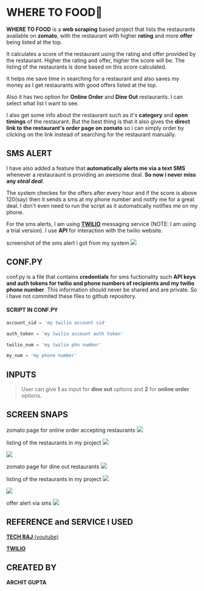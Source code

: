 # **WHERE TO FOOD🌮**

**WHERE TO FOOD** is a **web scraping** based project that lists the restaurants available on **zomato**, with the restaurant with higher **rating** and more **offer** being listed at the top.

It calculates a score of the restaurant using the rating and offer provided by the restaurant. Higher the rating and offer, higher the score will be. The listing of the restaurants is done based on this score calculated.

It helps me save time in searching for a restaurant and also saves my money as I get restaurants with good offers listed at the top.

Also it has two option for **Online Order** and **Dine Out** restaurants. I can select what list I want to see.

I also get some info about the restaurant such as it's **category** and **open timings** of the restaurant.
But the best thing is that it also gives the **direct link to the restaurant's order page on zomato** so i can simply order by clicking on the link instead of searching for the restaurant manually.


## SMS ALERT

I have also added a feature that **automatically alerts me via a text SMS** whenever a restauraunt is providing an awesome deal. **So now i never miss any _steal deal_**.

The system checkes for the offers after every hour and if the score is above 120(say) then it sends a sms at my phone number and notify me for a great deal.
I don't even need to run the script as it automatically notifies me on my phone.

For the sms alerts, I am using [**TWILIO**](https://www.twilio.com/) messaging service (NOTE: I am using a trial version). I use **API** for interaction with the twilio website.

screenshot of the sms alert i got from my system
![](screensnaps/sms1.jpeg)


## CONF.PY

conf.py is a file that contains **credentials** for sms fuctionality such **API keys and auth tokens for twilio and phone numbers of recipients and my twilio phone number**.
This information should never be shared and are private. So i have not commited these files to github repository.

#### SCRIPT IN CONF.PY

```python
account_sid = 'my twilio account sid'

auth_token = 'my twilio account auth token'

twilio_num = 'my twilio phn number'

my_num = 'my phone number'
```


## INPUTS

> User can give **1** as input for **dine out** options and **2** for **online order** options.


## SCREEN SNAPS

zomato page for online order accepting restaurants
![](screensnaps/zomato_online_order_page.png)

listing of the restaurants in my project
![](screensnaps/online_order_1.png)

![](screensnaps/online_order_2.png)

zomato page for dine out restaurants
![](screensnaps/zomato_dine_out_page.png)

listing of the restaurants in my project
![](screensnaps/dine_out_1.png)

![](screensnaps/dine_out_2.png)

offer alert via sms
![](screensnaps/sms2.jpeg)


## REFERENCE and SERVICE I USED

[**TECH RAJ** (youtube)](https://www.youtube.com/watch?v=r1T_Q24Ucng&feature=youtu.be)

[**TWILIO**](https://www.twilio.com/)


## CREATED BY

**ARCHIT GUPTA**
 